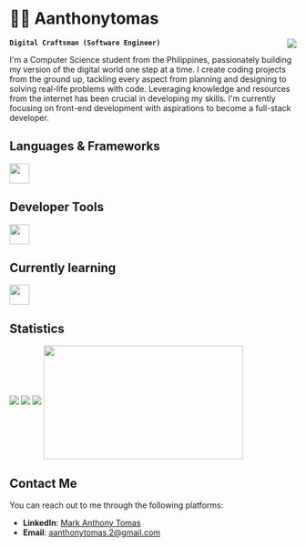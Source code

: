 <h1 align="left">👨‍💻 Aanthonytomas</h1> 
<a  href="https://github.com/aanthonytomas">
	  <img align="right" src="https://visitcount.itsvg.in/api?id=aanthonytomas&label=Profile%20Views&color=12&icon=5&pretty=true" /></a> 
<p>	  
	
**`Digital Craftsman (Software Engineer)`**<br>   
</p>    
I'm a Computer Science student from the Philippines, passionately building my version of the digital world one step at a time. I create coding projects from the ground up, tackling every aspect from planning and designing to solving real-life problems with code. Leveraging knowledge and resources from the internet has been crucial in developing my skills. I'm currently focusing on front-end development with aspirations to become a full-stack developer. 	    
<h2 align="left">Languages & Frameworks </h2>
<p align="left">
	<img height = 35px src="https://skillicons.dev/icons?i=html,css,js,bootstrap,cs,cpp,php,java,md"/>
  </a>

<h2 align="left">Developer Tools</h2>
<p align="left">
	<img height = 35px src="https://skillicons.dev/icons?i=git,npm,bash,powershell,vscode,eclipse"/>
  </a>
</p>
</p>
<h2 align="left">Currently learning</h2>
<p align="left">
	<img height = 35px src="https://skillicons.dev/icons?i=typescript,mongodb,react,nodejs,tailwind"/>
  </a>
</p>


<h2 align="left">Statistics</h2>

![](http://github-profile-summary-cards.vercel.app/api/cards/profile-details?username=Aanthonytomas&theme=transparent)
![](http://github-profile-summary-cards.vercel.app/api/cards/stats?username=Aanthonytomas&theme=transparent)
![](http://github-profile-summary-cards.vercel.app/api/cards/productive-time?username=Aanthonytomas&theme=transparent&utcOffset=8)
<a href="https://github.com/aanthonytomas/convoychat"><img height=200 width=350 align="center" src="https://github-readme-stats.vercel.app/api/top-langs?username=aanthonytomas&layout=compact&langs_count=8&card_width=320&theme=transparent&hide_border=true&bg_color=00000000&cache_seconds=21600&disable_animations=true" />
</a>
## Contact Me
You can reach out to me through the following platforms:
- **LinkedIn**: [Mark Anthony Tomas](https://www.linkedin.com/in/aanthonytomas)
- **Email**: [aanthonytomas.2@gmail.com](mailto:aanthonytomas2@gmail.com)

